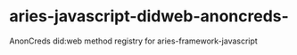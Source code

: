 # aries-javascript-didweb-anoncreds-
AnonCreds did:web method registry for aries-framework-javascript
